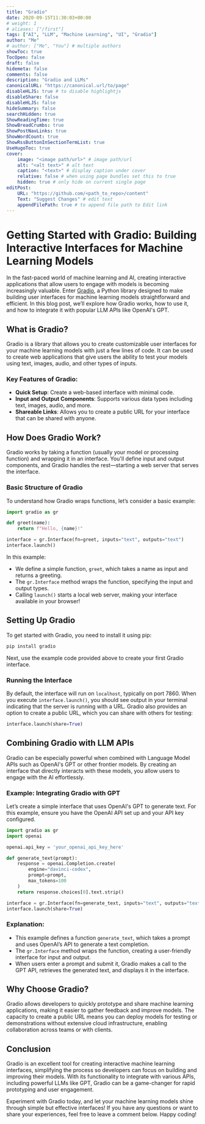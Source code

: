 ```yaml
---
title: "Gradio"
date: 2020-09-15T11:30:03+00:00
# weight: 1
# aliases: ["/first"]
tags: ["AI", "LLM", "Machine Learning", "UI", "Gradio"]
author: "Me"
# author: ["Me", "You"] # multiple authors
showToc: true
TocOpen: false
draft: false
hidemeta: false
comments: false
description: "Gradio and LLMs"
canonicalURL: "https://canonical.url/to/page"
disableHLJS: true # to disable highlightjs
disableShare: false
disableHLJS: false
hideSummary: false
searchHidden: true
ShowReadingTime: true
ShowBreadCrumbs: true
ShowPostNavLinks: true
ShowWordCount: true
ShowRssButtonInSectionTermList: true
UseHugoToc: true
cover:
    image: "<image path/url>" # image path/url
    alt: "<alt text>" # alt text
    caption: "<text>" # display caption under cover
    relative: false # when using page bundles set this to true
    hidden: true # only hide on current single page
editPost:
    URL: "https://github.com/<path_to_repo>/content"
    Text: "Suggest Changes" # edit text
    appendFilePath: true # to append file path to Edit link
---
```

# Getting Started with Gradio: Building Interactive Interfaces for Machine Learning Models

In the fast-paced world of machine learning and AI, creating interactive applications that allow users to engage with models is becoming increasingly valuable. Enter [Gradio](https://gradio.app/), a Python library designed to make building user interfaces for machine learning models straightforward and efficient. In this blog post, we’ll explore how Gradio works, how to use it, and how to integrate it with popular LLM APIs like OpenAI's GPT.

## What is Gradio?

Gradio is a library that allows you to create customizable user interfaces for your machine learning models with just a few lines of code. It can be used to create web applications that give users the ability to test your models using text, images, audio, and other types of inputs.

### Key Features of Gradio:
- **Quick Setup**: Create a web-based interface with minimal code.
- **Input and Output Components**: Supports various data types including text, images, audio, and more.
- **Shareable Links**: Allows you to create a public URL for your interface that can be shared with anyone.

## How Does Gradio Work?

Gradio works by taking a function (usually your model or processing function) and wrapping it in an interface. You'll define input and output components, and Gradio handles the rest—starting a web server that serves the interface.

### Basic Structure of Gradio

To understand how Gradio wraps functions, let’s consider a basic example:

```python
import gradio as gr

def greet(name):
    return f"Hello, {name}!"

interface = gr.Interface(fn=greet, inputs="text", outputs="text")
interface.launch()
```

In this example:
- We define a simple function, `greet`, which takes a name as input and returns a greeting.
- The `gr.Interface` method wraps the function, specifying the input and output types.
- Calling `launch()` starts a local web server, making your interface available in your browser!

## Setting Up Gradio

To get started with Gradio, you need to install it using pip:

```bash
pip install gradio
```

Next, use the example code provided above to create your first Gradio interface.

### Running the Interface

By default, the interface will run on `localhost`, typically on port 7860. When you execute `interface.launch()`, you should see output in your terminal indicating that the server is running with a URL. Gradio also provides an option to create a public URL, which you can share with others for testing:

```python
interface.launch(share=True)
```

## Combining Gradio with LLM APIs

Gradio can be especially powerful when combined with Language Model APIs such as OpenAI's GPT or other frontier models. By creating an interface that directly interacts with these models, you allow users to engage with the AI effortlessly.

### Example: Integrating Gradio with GPT

Let’s create a simple interface that uses OpenAI's GPT to generate text. For this example, ensure you have the OpenAI API set up and your API key configured.

```python
import gradio as gr
import openai

openai.api_key = 'your_openai_api_key_here'

def generate_text(prompt):
    response = openai.Completion.create(
        engine="davinci-codex",
        prompt=prompt,
        max_tokens=100
    )
    return response.choices[0].text.strip()

interface = gr.Interface(fn=generate_text, inputs="text", outputs="text")
interface.launch(share=True)
```

### Explanation:
- This example defines a function `generate_text`, which takes a prompt and uses OpenAI’s API to generate a text completion.
- The `gr.Interface` method wraps the function, creating a user-friendly interface for input and output.
- When users enter a prompt and submit it, Gradio makes a call to the GPT API, retrieves the generated text, and displays it in the interface.

## Why Choose Gradio?

Gradio allows developers to quickly prototype and share machine learning applications, making it easier to gather feedback and improve models. The capacity to create a public URL means you can deploy models for testing or demonstrations without extensive cloud infrastructure, enabling collaboration across teams or with clients.

## Conclusion

Gradio is an excellent tool for creating interactive machine learning interfaces, simplifying the process so developers can focus on building and improving their models. With its functionality to integrate with various APIs, including powerful LLMs like GPT, Gradio can be a game-changer for rapid prototyping and user engagement.

Experiment with Gradio today, and let your machine learning models shine through simple but effective interfaces! If you have any questions or want to share your experiences, feel free to leave a comment below. Happy coding!